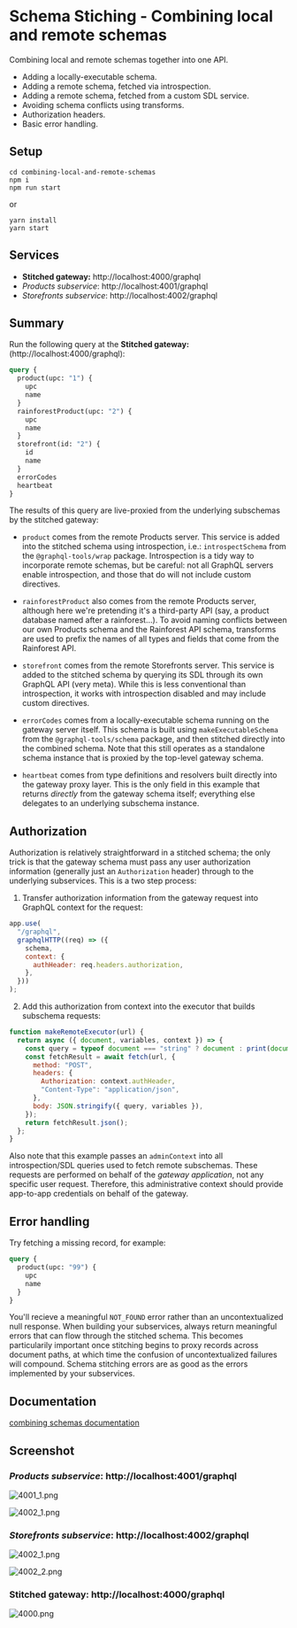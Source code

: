# Schema Stiching - Combining local and remote schemas

Combining local and remote schemas together into one API.

- Adding a locally-executable schema.
- Adding a remote schema, fetched via introspection.
- Adding a remote schema, fetched from a custom SDL service.
- Avoiding schema conflicts using transforms.
- Authorization headers.
- Basic error handling.

## Setup

```shell
cd combining-local-and-remote-schemas
npm i
npm run start
```

or

```shell
yarn install
yarn start
```

## Services

- **Stitched gateway:** http://localhost:4000/graphql
- _Products subservice_: http://localhost:4001/graphql
- _Storefronts subservice_: http://localhost:4002/graphql

## Summary

Run the following query at the **Stitched gateway:** (http://localhost:4000/graphql):

```graphql
query {
  product(upc: "1") {
    upc
    name
  }
  rainforestProduct(upc: "2") {
    upc
    name
  }
  storefront(id: "2") {
    id
    name
  }
  errorCodes
  heartbeat
}
```

The results of this query are live-proxied from the underlying subschemas by the stitched gateway:

- `product` comes from the remote Products server. This service is added into the stitched schema using introspection, i.e.: `introspectSchema` from the `@graphql-tools/wrap` package. Introspection is a tidy way to incorporate remote schemas, but be careful: not all GraphQL servers enable introspection, and those that do will not include custom directives.

- `rainforestProduct` also comes from the remote Products server, although here we're pretending it's a third-party API (say, a product database named after a rainforest...). To avoid naming conflicts between our own Products schema and the Rainforest API schema, transforms are used to prefix the names of all types and fields that come from the Rainforest API.

- `storefront` comes from the remote Storefronts server. This service is added to the stitched schema by querying its SDL through its own GraphQL API (very meta). While this is less conventional than introspection, it works with introspection disabled and may include custom directives.

- `errorCodes` comes from a locally-executable schema running on the gateway server itself. This schema is built using `makeExecutableSchema` from the `@graphql-tools/schema` package, and then stitched directly into the combined schema. Note that this still operates as a standalone schema instance that is proxied by the top-level gateway schema.

- `heartbeat` comes from type definitions and resolvers built directly into the gateway proxy layer. This is the only field in this example that returns _directly_ from the gateway schema itself; everything else delegates to an underlying subschema instance.

## Authorization

Authorization is relatively straightforward in a stitched schema; the only trick is that the gateway schema must pass any user authorization information (generally just an `Authorization` header) through to the underlying subservices. This is a two step process:

1. Transfer authorization information from the gateway request into GraphQL context for the request:

```js
app.use(
  "/graphql",
  graphqlHTTP((req) => ({
    schema,
    context: {
      authHeader: req.headers.authorization,
    },
  }))
);
```

2. Add this authorization from context into the executor that builds subschema requests:

```js
function makeRemoteExecutor(url) {
  return async ({ document, variables, context }) => {
    const query = typeof document === "string" ? document : print(document);
    const fetchResult = await fetch(url, {
      method: "POST",
      headers: {
        Authorization: context.authHeader,
        "Content-Type": "application/json",
      },
      body: JSON.stringify({ query, variables }),
    });
    return fetchResult.json();
  };
}
```

Also note that this example passes an `adminContext` into all introspection/SDL queries used to fetch remote subschemas. These requests are performed on behalf of the _gateway application_, not any specific user request. Therefore, this administrative context should provide app-to-app credentials on behalf of the gateway.

## Error handling

Try fetching a missing record, for example:

```graphql
query {
  product(upc: "99") {
    upc
    name
  }
}
```

You'll recieve a meaningful `NOT_FOUND` error rather than an uncontextualized null response. When building your subservices, always return meaningful errors that can flow through the stitched schema. This becomes particularily important once stitching begins to proxy records across document paths, at which time the confusion of uncontextualized failures will compound. Schema stitching errors are as good as the errors implemented by your subservices.

## Documentation

[combining schemas documentation](https://www.graphql-tools.com/docs/stitch-combining-schemas)

## Screenshot

### _Products subservice_: http://localhost:4001/graphql

![4001_1.png](images/4001_1.png)

![4002_1.png](images/4001_2.png)

### _Storefronts subservice_: http://localhost:4002/graphql

![4002_1.png](images/4002_1.png)

![4002_2.png](images/4002_2.png)

### **Stitched gateway:** http://localhost:4000/graphql

![4000.png](images/4000.png)
